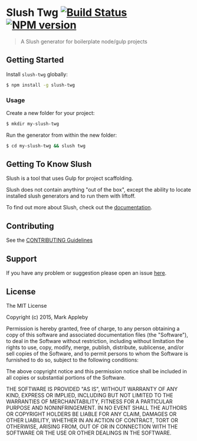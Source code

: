 # Slush Twg [![Build Status](https://secure.travis-ci.org/themarkappleby/slush-twg.png?branch=master)](https://travis-ci.org/themarkappleby/slush-twg) [![NPM version](https://badge-me.herokuapp.com/api/npm/slush-twg.png)](http://badges.enytc.com/for/npm/slush-twg)

> A Slush generator for boilerplate node/gulp projects


## Getting Started

Install `slush-twg` globally:

```bash
$ npm install -g slush-twg
```

### Usage

Create a new folder for your project:

```bash
$ mkdir my-slush-twg
```

Run the generator from within the new folder:

```bash
$ cd my-slush-twg && slush twg
```

## Getting To Know Slush

Slush is a tool that uses Gulp for project scaffolding.

Slush does not contain anything "out of the box", except the ability to locate installed slush generators and to run them with liftoff.

To find out more about Slush, check out the [documentation](https://github.com/slushjs/slush).

## Contributing

See the [CONTRIBUTING Guidelines](https://github.com/themarkappleby/slush-twg/blob/master/CONTRIBUTING.md)

## Support
If you have any problem or suggestion please open an issue [here](https://github.com/themarkappleby/slush-twg/issues).

## License 

The MIT License

Copyright (c) 2015, Mark Appleby

Permission is hereby granted, free of charge, to any person
obtaining a copy of this software and associated documentation
files (the "Software"), to deal in the Software without
restriction, including without limitation the rights to use,
copy, modify, merge, publish, distribute, sublicense, and/or sell
copies of the Software, and to permit persons to whom the
Software is furnished to do so, subject to the following
conditions:

The above copyright notice and this permission notice shall be
included in all copies or substantial portions of the Software.

THE SOFTWARE IS PROVIDED "AS IS", WITHOUT WARRANTY OF ANY KIND,
EXPRESS OR IMPLIED, INCLUDING BUT NOT LIMITED TO THE WARRANTIES
OF MERCHANTABILITY, FITNESS FOR A PARTICULAR PURPOSE AND
NONINFRINGEMENT. IN NO EVENT SHALL THE AUTHORS OR COPYRIGHT
HOLDERS BE LIABLE FOR ANY CLAIM, DAMAGES OR OTHER LIABILITY,
WHETHER IN AN ACTION OF CONTRACT, TORT OR OTHERWISE, ARISING
FROM, OUT OF OR IN CONNECTION WITH THE SOFTWARE OR THE USE OR
OTHER DEALINGS IN THE SOFTWARE.


